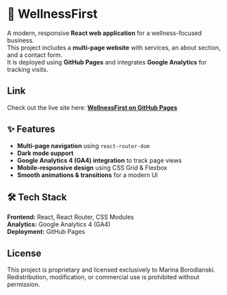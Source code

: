 # 🌿 WellnessFirst 
A modern, responsive **React web application** for a wellness-focused business.  
This project includes a **multi-page website** with services, an about section, and a contact form.  
It is deployed using **GitHub Pages** and integrates **Google Analytics** for tracking visits.

## Link
Check out the live site here: **[WellnessFirst on GitHub Pages](https://welnessfirst.com)**

## ✨ Features
- **Multi-page navigation** using `react-router-dom`  
- **Dark mode support** 
- **Google Analytics 4 (GA4) integration** to track page views  
- **Mobile-responsive design** using CSS Grid & Flexbox  
- **Smooth animations & transitions** for a modern UI 

## 🛠 Tech Stack
**Frontend:** React, React Router, CSS Modules  
**Analytics:** Google Analytics 4 (GA4)  
**Deployment:** GitHub Pages  

## License  
This project is proprietary and licensed exclusively to Marina Borodianski.  
Redistribution, modification, or commercial use is prohibited without permission.